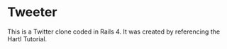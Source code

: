 # Tweeter
This is a Twitter clone coded in Rails 4. It was created by referencing the Hartl Tutorial. 
